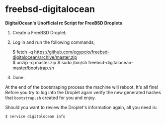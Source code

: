# freebsd-digitalocean

**DigitalOcean's Unofficial rc Script for FreeBSD Droplets**

1. Create a FreeBSD Droplet;
2. Log in and run the following commands;

    $ fetch -q https://github.com/egypcio/freebsd-digitalocean/archive/master.zip  
    $ unzip -q master.zip
    $ sudo /bin/sh freebsd-digitalocean-master/bootstrap.sh
	
3. Done.

At the end of the bootstraping process the machine will reboot. It's all fine! Before you try to log into the Droplet again verify the new generated hashes that `bootstrap.sh` created for you and enjoy.

Should you want to review the Droplet's information again, all you need is:

    $ service digitalocean info

